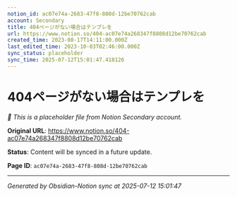 ```yaml
---
notion_id: ac07e74a-2683-47f8-808d-12be70762cab
account: Secondary
title: 404ページがない場合はテンプレを
url: https://www.notion.so/404-ac07e74a268347f8808d12be70762cab
created_time: 2023-08-17T14:11:00.000Z
last_edited_time: 2023-10-03T02:46:00.000Z
sync_status: placeholder
sync_time: 2025-07-12T15:01:47.418126
---
```


# 404ページがない場合はテンプレを

*🔄 This is a placeholder file from Notion Secondary account.*

**Original URL**: https://www.notion.so/404-ac07e74a268347f8808d12be70762cab

**Status**: Content will be synced in a future update.

**Page ID**: `ac07e74a-2683-47f8-808d-12be70762cab`

---

*Generated by Obsidian-Notion sync at 2025-07-12 15:01:47*
